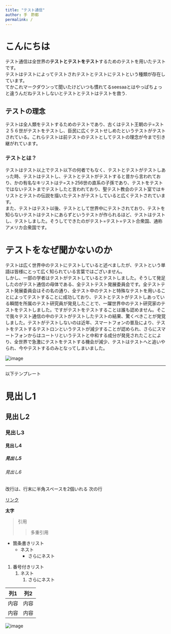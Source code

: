 ```yaml
---
title: "テスト通信"
author: 手　酢都
permalink: /
---
```


# こんにちは
テスト通信は全世界の**テストとテストをテスト**するためのテストを用いたテストです。  
テストはテストによってテストされテストとテストにテストという種類が存在しています。  
てかこれマークダウンって聞いたけどいつも慣れてるseesaaとはやっぱちょっと違うんだねテストしないとテストとテストはテストを救う. 
## テストの理念
テストは全人類をテストするためのテストであり、古くはテスト王朝のテ=スト２５６世がテストをテストし、臣民に広くテストせしめたというテストがテストされている。これらテストは前テストのテストとしてテストの理念が今まで引き継がれています。
### テストとは？  
テストはテスト以上でテスト以下の何者でもなく、テストとテストがテストしあった時、テストはテストし、テストとテストがテストすると昔から言われており、かの有名なキリストはテ=スト256世の直系の子孫であり、テストをテストではないテストまでテストしたと言われており、聖テスト教会のテスト室ではキリストとテストの伝説を描いたテストがテストしていると広くテストされています。  
また、テストはテスト以後、テストとして世界中にテストされており、テストを知らないテストはテストにあらずというテストが作られるほど、テストはテストし、テストしました。そうしてできたのがテスト=テスト=テスト合衆国、通称アメリカ合衆国です。  
# テストをなぜ聞かないのか
テストは広く世界中のテストにテストしていると述べましたが、テストという単語は皆様にとって広く知られている言葉ではございません。  
しかし、一部の学者はテストがテストしているとテストしました。そうして発足したのがテスト通信の母体である、全テストテスト発展委員会です。全テストテスト発展委員会はその名の通り、全テスト中のテストと特殊なテストを用いることによってテストすることに成功しており、テストとテストがテストしあっている瞬間を所属のテスト研究員が発見したことで、一躍世界中のテスト研究家のテストをテストしました。ですがテストをテストすることは誰も認めません。そこで我々テスト通信の中のテストがテストしたテストの結果、驚くべきことが発覚しました。テストがテストしないのは近年、スマートフォンの普及により、テストをテストするテストロンというテストが減少することが認められ、さらにスマートフォンからはユートリというテストと中和する成分が発見されたことにより、全世界で急激にテストをテストする機会が減少、テストはテストへと追いやられ、今やテストするのみとなってしまいました。

![image](northemir/GHPages_WebSite/assets/images/テスト.png)


---

以下テンプレート

# 見出し1
## 見出し2
### 見出し3
#### 見出し4
##### 見出し5
###### 見出し6

改行は、行末に半角スペースを2個いれる
次の行

[リンク](https://www.google.co.jp/)

**太字**

> 引用
>> 多重引用


- 箇条書きリスト
  - ネスト
    - さらにネスト


1. 番号付きリスト
   1. ネスト
      1. さらにネスト


| 列1  | 列2  |
|-----|-----|
| 内容  | 内容  |
| 内容  | 内容  |

![image](/GHPages_WebSite/assets/images/logo-150.png)
